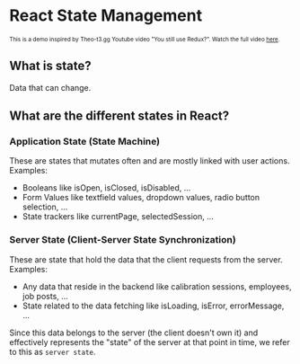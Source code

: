 # React State Management
<font size="1">This is a demo inspired by Theo-t3.gg Youtube video "You still use Redux?". Watch the full video [here](https://www.youtube.com/watch?v=5-1LM2NySR0).</font>

## What is state?
Data that can change.

## What are the different states in React?

### Application State (State Machine)
These are states that mutates often and are mostly linked with user actions. Examples:
- Booleans like isOpen, isClosed, isDisabled, ...
- Form Values like textfield values, dropdown values, radio button selection, ...
- State trackers like currentPage, selectedSession, ...

### Server State (Client-Server State Synchronization)
These are state that hold the data that the client requests from the server. Examples:
- Any data that reside in the backend like calibration sessions, employees, job posts, ...
- State related to the data fetching like isLoading, isError, errorMessage, ...

Since this data belongs to the server (the client doesn't own it) and effectively represents the "state" of the server at that point in time, we refer to this as `server state`.
